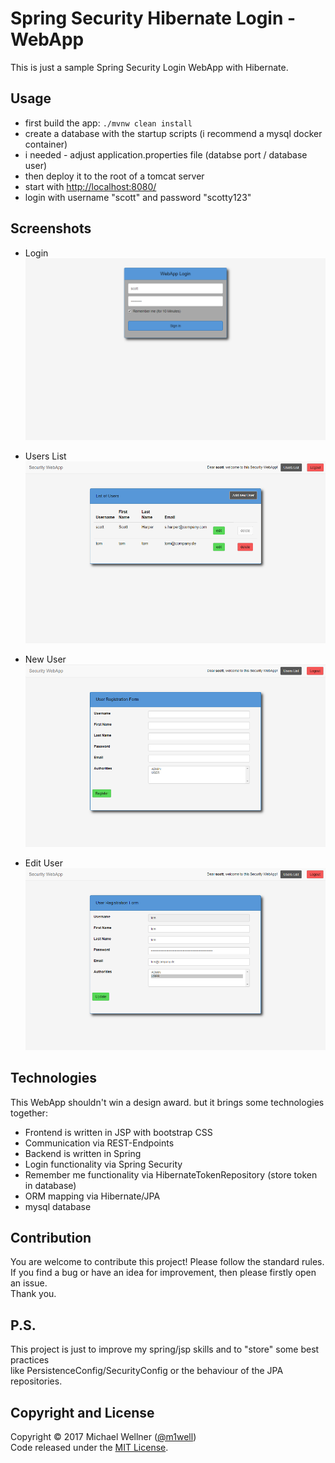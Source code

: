 # Spring Security Hibernate Login - WebApp

This is just a sample Spring Security Login WebApp with Hibernate.<br/>

## Usage
* first build the app: `./mvnw clean install`
* create a database with the startup scripts (i recommend a mysql docker container)
* i needed - adjust application.properties file (databse port / database user)
* then deploy it to the root of a tomcat server
* start with [http://localhost:8080/](http://localhost:8080/)
* login with username "scott" and password "scotty123"

## Screenshots
* Login
![Login](.screenshots/01_login.PNG "Login")

* Users List
![Login](.screenshots/02_users_list.PNG "Users List")

* New User
![Login](.screenshots/03_new_user.PNG "New User")

* Edit User
![Login](.screenshots/04_edit_user.PNG "Edit User")

## Technologies
This WebApp shouldn't win a design award. but it brings some technologies together:<br/>
* Frontend is written in JSP with bootstrap CSS<br/>
* Communication via REST-Endpoints<br/>
* Backend is written in Spring<br/>
* Login functionality via Spring Security<br/>
* Remember me functionality via HibernateTokenRepository (store token in database)<br/>
* ORM mapping via Hibernate/JPA<br/>
* mysql database<br/>

## Contribution
You are welcome to contribute this project! Please follow the standard rules.<br/>
If you find a bug or have an idea for improvement, then please firstly open an issue.<br/>
Thank you.<br/>

## P.S.
This project is just to improve my spring/jsp skills and to "store" some best practices<br/>
like PersistenceConfig/SecurityConfig or the behaviour of the JPA repositories.<br/>

## Copyright and License
Copyright :copyright: 2017 Michael Wellner ([@m1well](http://www.twitter.m1well.de))<br/>
Code released under the [MIT License](/LICENSE).<br/>
